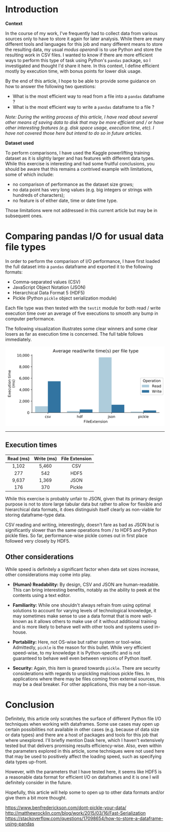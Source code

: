 # Introduction

**Context**

In the course of my work, I've frequently had to collect data from various sources only to have to store it again for later analysis. While there are many different tools and languages for this job and many different means to store the resulting data, my usual *modus operandi* is to use Python and store the resulting work in CSV files. I wanted to know if there are more efficient ways to perform this type of task using Python's `pandas` package, so I investigated and thought I'd share it here. In this context, I define efficient mostly by execution time, with bonus points for lower disk usage.

By the end of this article, I hope to be able to provide some guidance on how to answer the following two questions:

- What is the most efficient way to read from a file into a `pandas` dataframe ?
- What is the most efficient way to write a `pandas` dataframe to a file ?

*Note: During the writing process of this article, I have read about several other means of saving data to disk that may be more efficient and / or have other interesting features (e.g. disk space usage, execution time, etc). I have not covered those here but intend to do so in future articles.*

**Dataset used**

To perform comparisons, I have used the Kaggle powerlifting training dataset as it is slightly larger and has features with different data types. While this exercise is interesting and had some fruitful conclusions, you should be aware that this remains a contrived example with limitations, some of which include:

- no comparison of performance as the dataset size grows;
- no data point has very long values (e.g. big integers or strings with hundreds of characters);
- no feature is of either date, time or date time type.

Those limitations were not addressed in this current article but may be in subsequent ones.

# Comparing pandas I/O for usual data file types

In order to perform the comparison of I/O performance, I have first loaded the full dataset into a `pandas` dataframe and exported it to the following formats:

- Comma-separated values (CSV)
- JavaScript Object Notation (JSON)
- Hierarchical Data Format 5 (HDF5)
- Pickle (Python `pickle` object serialization module)

Each file type was then tested with the `testit` module for both read / write execution time over an average of five executions to smooth any bump in computer performance. 

The following visualization illustrates some clear winners and some clear losers as far as execution time is concerned. The full table follows immediately.

<img src="./results.svg">

---
Execution times
---
Read (ms) | Write (ms) | File Extension
:---: | :---: | :---:
1,102 | 5,460 | CSV
277 | 542 | HDF5
9,637 | 1,369 | JSON
176 | 370 | Pickle

While this exercise is probably unfair to JSON, given that its primary design purpose is not to store large tabular data but rather to allow for flexible and hierarchical data formats, it does distinguish itself clearly as non-viable for storing dataframe-type data.

CSV reading and writing, interestingly, doesn't fare as bad as JSON but is significantly slower than the same operations from / to HDF5 and Python pickle files. So far, performance-wise pickle comes out in first place followed very closely by HDF5.


Other considerations
---
While speed is definitely a significant factor when data set sizes increase, other considerations may come into play.

- **(Human) Readability:** By design, CSV and JSON are human-readable. This can bring interesting benefits, notably as the ability to peek at the contents using a text editor.

- **Familiarity:** While one shouldn't always refrain from using optimal solutions to account for varying levels of technological knowledge, it may sometimes make sense to use a data format that is more well-known as it allows others to make use of it without additional training and is more likely to behave well with other tools and systems used in-house.

- **Portability:** Here, not OS-wise but rather system or tool-wise. Admittedly, `pickle` is the reason for this bullet. While very efficient speed-wise, to my knowledge it is Python-specific and is not guaranteed to behave well even between versions of Python itself.

- **Security:** Again, this item is geared towards `pickle`. There are security considerations with regards to unpickling malicious pickle files. In applications where there may be files coming from external sources, this may be a deal breaker. For other applications, this may be a non-issue.

# Conclusion

Definitely, this article only scratches the surface of different Python file I/O techniques when working with dataframes. Some use cases may open up certain possibilities not available in other cases (e.g. because of data size or data types) and there are a host of packages and tools for this job that where unexplored. I'll briefly mention Dask here, which I haven't extensively tested but that delivers promising results efficiency-wise. Also, even within the parameters explored in this article, some techniques were not used here that may be used to positively affect the loading speed, such as specifying data types up-front.

However, with the parameters that I have tested here, it seems like HDF5 is a reasonable data format for efficient I/O on dataframes and it is one I will definitely consider in the future.

Hopefully, this article will help some to open up to other data formats and/or give them a bit more thought.

https://www.benfrederickson.com/dont-pickle-your-data/
http://matthewrocklin.com/blog/work/2015/03/16/Fast-Serialization
https://stackoverflow.com/questions/17098654/how-to-store-a-dataframe-using-pandas
